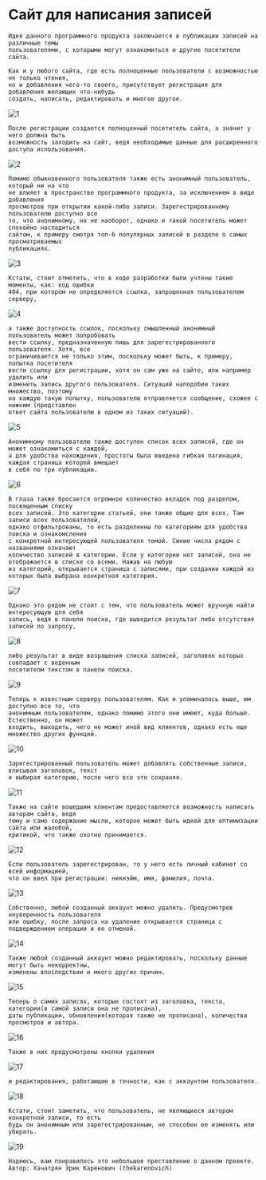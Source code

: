 # Сайт для написания записей

```
Идея данного программного продукта заключается в публикации записей на различные темы
пользователями, с которыми могут ознакомиться и другие посетители сайта.
```

```
Как и у любого сайта, где есть полноценные пользователи с возможностью не только чтения,  
но и добавления чего-то своего, присутствует регистрация для добавления желающих что-нибудь
создать, написать, редактировать и многое другое.
```

![1](https://github.com/thekarenovich/improved_web_page_psql/blob/master/asserts/1.png)    

```
После регистрации создается полноценный посетитель сайта, а значит у него должна быть
возможность заходить на сайт, ведя необходимые данные для расширенного доступа использования.
```

![2](https://github.com/thekarenovich/improved_web_page_psql/blob/master/asserts/2.png) 

```
Помимо обыкновенного пользователя также есть анонимный пользователь, который ни на что 
не влияет в пространстве программного продукта, за исключением в виде добавления 
просмотров при открытии какой-либо записи. Зарегестрированному пользователю доступно все
то, что анонимному, но не наоборот, однако и такой посетитель может спокойно насладиться
сайтом, к примеру смотря топ-6 популярных записей в разделе о самых просматриваемых 
публикациях.
```

![3](https://github.com/thekarenovich/improved_web_page_psql/blob/master/asserts/3.png) 

```
Кстати, стоит отметить, что в ходе разработки были учтены такие моменты, как: код ошибки
404, при котором не определяется ссылка, запрошенная пользователем серверу,
```

![4](https://github.com/thekarenovich/improved_web_page_psql/blob/master/asserts/4.png) 

```
а также доступность ссылок, поскольку смышленный анонимный пользователь может попробовать
вести ссылку, предназначенную лишь для зарегестрированного пользователя. Хотя, все 
ограничивается не только этим, поскольку может быть, к примеру, попытка посетителя 
вести ссылку для регистрации, хотя он сам уже на сайте, или например удалить или 
изменить запись другого пользователя. Ситуаций наподобии таких множество, поэтому 
на каждую такую попытку, пользователю отправляется сообщение, схожее с нижним (представлен
ответ сайта пользователю в одном из таких ситуаций).
```

![5](https://github.com/thekarenovich/improved_web_page_psql/blob/master/asserts/5.png) 

```
Анонимному пользователю также доступен список всех записей, где он может ознакомиться с каждой,
а для удобства нахождения, простоты была введена гибкая пагинация, каждая страница которой вмещает
в себя по три публикации. 

```

![6](https://github.com/thekarenovich/improved_web_page_psql/blob/master/asserts/6.png) 

```
В глаза также бросается огромное количество вкладок под разделом, посвященным списку
всех записей. Это категории статьей, они также общие для всех. Там записи всех пользователей,
однако отфильтрованы, то есть разделенны по категориям для удобства поиска и ознакомсления 
с конкретной интересующей пользователя темой. Синие числа рядом с названиями означают 
количество записей в категории. Если у категории нет записей, она не отображается в списке со всеми. Нажав на любую 
из категорий, открывается страница с записями, при создании каждой из которых была выбрана конкретная категория. 
```

![7](https://github.com/thekarenovich/improved_web_page_psql/blob/master/asserts/7.png) 

```
Однако это рядом не стоит с тем, что пользователь может вручную найти интересующую для себя
запись, ведя в панели поиска, где выведится результат либо отсутствия записей по запросу,
```

![8](https://github.com/thekarenovich/improved_web_page_psql/blob/master/asserts/8.png) 

```
либо результат в виде возращения списка записей, заголовок которых совпадает с веденным 
посетителм текстом в панели поиска.
```

![9](https://github.com/thekarenovich/improved_web_page_psql/blob/master/asserts/9.png) 

```
Теперь к известным серверу пользователям. Как и упоминалось выше, им доступно все то, что
анонимным пользователям, однако помимо этого они имеют, куда больше. Естественно, он может 
входить, выходить, чего не может иной вид клиентов, однако есть еще множество других функций.
```

![10](https://github.com/thekarenovich/improved_web_page_psql/blob/master/asserts/10.png) 

```
Зарегестрированный пользователь может добавлять собственные записи, вписывая заголовок, текст 
и выбирая категорию, после чего все это сохраняя.
```

![11](https://github.com/thekarenovich/improved_web_page_psql/blob/master/asserts/11.png) 

```
Также на сайте вошедшим клиентам предоставляется возможность написать авторам сайта, ведя
тему и само содержание мысли, которое может быть идеей для оптимизации сайта или жалобой, 
критикой, что также охотно принимается.
```

![12](https://github.com/thekarenovich/improved_web_page_psql/blob/master/asserts/12.png)    

```
Если пользователь зарегестрирован, то у него есть личный кабинет со всей информацией,
что он ввел при регистрации: никнэйм, имя, фамилия, почта.
```

![13](https://github.com/thekarenovich/improved_web_page_psql/blob/master/asserts/13.png) 

```
Собственно, любой созданный аккаунт можно удалить. Предусмотрев неуверенность пользователя
или ошибку, после запроса на удаление открывается страница с подверждением операции и ее отменой.
```

![14](https://github.com/thekarenovich/improved_web_page_psql/blob/master/asserts/14.png) 

```
Также любой созданный аккаунт можно редактировать, поскольку данные могут быть некорректны,
изменены впоследствии и много других причин.
```

![15](https://github.com/thekarenovich/improved_web_page_psql/blob/master/asserts/15.png) 

```
Теперь о самих записях, которые состоят из заголовка, текста, категории(в самой записи она не прописана),
даты публикации, обновления(которая также не прописана), количества просмотров и автора. 
```

![16](https://github.com/thekarenovich/improved_web_page_psql/blob/master/asserts/16.png) 

```
Также в них предусмотрены кнопки удаления
```

![17](https://github.com/thekarenovich/improved_web_page_psql/blob/master/asserts/17.png) 

```
и редактирования, работающие в точности, как с аккаунтом пользователя.
```

![18](https://github.com/thekarenovich/improved_web_page_psql/blob/master/asserts/18.png) 

```
Кстати, стоит заметить, что пользователь, не являющиеся автором конкретной записи, то есть
будь он анонимным или зарегестрированным, не способен ее изменять или убирать.
```

![19](https://github.com/thekarenovich/improved_web_page_psql/blob/master/asserts/19.png) 

```
Надеюсь, вам понравилось это небольшое преставление о данном проекте. 
Автор: Хачатрян Эрик Каренович (thekarenovich)
```

